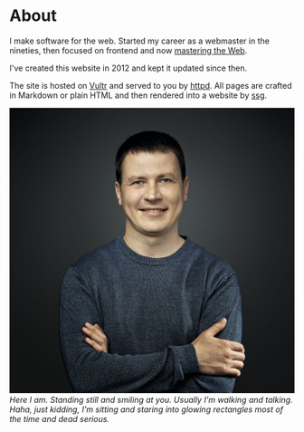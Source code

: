 # About

I make software for the web. Started my career as a webmaster in
the nineties, then focused on frontend and now [mastering the
Web](/n.html).

I've created this website in 2012 and kept it updated since then.

The site is hosted on [Vultr](vultr.html) and served to you by
[httpd](/openbsd/httpd.html). All pages are crafted in Markdown or
plain HTML and then rendered into a website by [ssg](ssg.html).

![romanzolotarev](romanzolotarev.jpeg) _Here I am. Standing still and
smiling at you. Usually I'm walking and talking. Haha, just kidding,
I'm sitting and staring into glowing rectangles most of the time
and dead serious._
